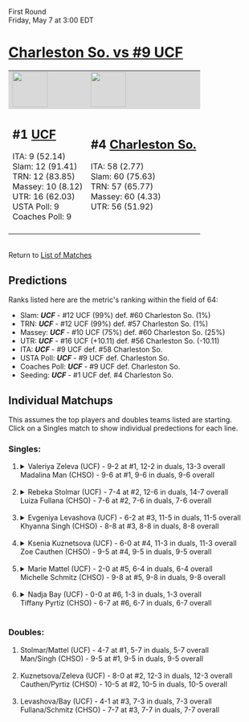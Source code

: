 First Round  
Friday, May 7 at 3:00 EDT
# [Charleston So. vs #9 UCF](https://www.ncaa.com/game/5833651) 

<table>  
<tr style="background-color: #d9d9d9 !important"><td><a href="#"><img src="https://www.ncaa.com/sites/default/files/images/logos/schools/u/ucf.70.png" width="70" height="70" /></a></td><td><a href="#"><img src="https://www.ncaa.com/sites/default/files/images/logos/schools/c/charleston-so.70.png" width="70" height="70" /></a></td></tr>
<tr><td>  

<h2>#1 <a href="#">UCF</a></h2>  
ITA: 9 (52.14)<br>  
Slam: 12 (91.41)<br>  
TRN: 12 (83.85)<br>  
Massey: 10 (8.12)<br>  
UTR: 16 (62.03)<br>  
USTA Poll: 9<br>  
Coaches Poll: 9<br>  
<br>  

</td><td>  

<h2>#4 <a href="#">Charleston So.</a></h2>  
ITA: 58 (2.77)<br>  
Slam: 60 (75.63)<br>  
TRN: 57 (65.77)<br>  
Massey: 60 (4.33)<br>  
UTR: 56 (51.92)<br>  
<br>  

</td></tr></table>  


<br>Return to [List of Matches](../index.md)  

## Predictions  

Ranks listed here are the metric's ranking within the field of 64:  
- Slam: ***UCF*** - #12 UCF (99%) def. #60 Charleston So. (1%)  
- TRN: ***UCF*** - #12 UCF (99%) def. #57 Charleston So. (1%)  
- Massey: ***UCF*** - #10 UCF (75%) def. #60 Charleston So. (25%)  
- UTR: ***UCF*** - #16 UCF (+10.11) def. #56 Charleston So. (-10.11)  
- ITA: ***UCF*** - #9 UCF def. #58 Charleston So.  
- USTA Poll: ***UCF*** - #9 UCF def. Charleston So.  
- Coaches Poll: ***UCF*** - #9 UCF def. Charleston So.  
- Seeding: ***UCF*** - #1 UCF def. #4 Charleston So.  

## Individual Matchups  
This assumes the top players and doubles teams listed are starting.  
Click on a Singles match to show individual predections for each line.  
### Singles:  

<ol>
<li><details>
<summary markdown="span">Valeriya Zeleva (UCF) - 9-2 at #1, 12-2 in duals, 13-3 overall<br>Madalina Man (CHSO) - 9-6 at #1, 9-6 in duals, 9-6 overall<br>&nbsp;</summary>
<h4>Predictions</h4><ul>
<li>Slam: <b><i>VT</i></b> - #30 Virginia Tech (56%) def. #35 Texas Tech (44%)</li>  
</ul></details></li>
<li><details>
<summary markdown="span">Rebeka Stolmar (UCF) - 7-4 at #2, 12-6 in duals, 14-7 overall<br>Luiza Fullana (CHSO) - 7-6 at #2, 7-6 in duals, 7-6 overall<br>&nbsp;</summary>
<h4>Predictions</h4><ul>
<li>Slam: <b><i>VT</i></b> - #30 Virginia Tech (56%) def. #35 Texas Tech (44%)</li>  
</ul></details></li>
<li><details>
<summary markdown="span">Evgeniya Levashova (UCF) - 6-2 at #3, 11-5 in duals, 11-5 overall<br>Khyanna Singh (CHSO) - 8-8 at #3, 8-8 in duals, 8-8 overall<br>&nbsp;</summary>
<h4>Predictions</h4><ul>
<li>Slam: <b><i>VT</i></b> - #30 Virginia Tech (56%) def. #35 Texas Tech (44%)</li>  
</ul></details></li>
<li><details>
<summary markdown="span">Ksenia Kuznetsova (UCF) - 6-0 at #4, 11-3 in duals, 11-3 overall<br>Zoe Cauthen (CHSO) - 9-5 at #4, 9-5 in duals, 9-5 overall<br>&nbsp;</summary>
<h4>Predictions</h4><ul>
<li>Slam: <b><i>VT</i></b> - #30 Virginia Tech (56%) def. #35 Texas Tech (44%)</li>  
</ul></details></li>
<li><details>
<summary markdown="span">Marie Mattel (UCF) - 2-0 at #5, 6-4 in duals, 6-4 overall<br>Michelle Schmitz (CHSO) - 9-8 at #5, 9-8 in duals, 9-8 overall<br>&nbsp;</summary>
<h4>Predictions</h4><ul>
<li>Slam: <b><i>VT</i></b> - #30 Virginia Tech (56%) def. #35 Texas Tech (44%)</li>  
</ul></details></li>
<li><details>
<summary markdown="span">Nadja Bay (UCF) - 0-0 at #6, 1-3 in duals, 1-3 overall<br>Tiffany Pyrtiz (CHSO) - 6-7 at #6, 6-7 in duals, 6-7 overall<br>&nbsp;</summary>
<h4>Predictions</h4><ul>
<li>Slam: <b><i>VT</i></b> - #30 Virginia Tech (56%) def. #35 Texas Tech (44%)</li>  
</ul></details></li>
</ol>

### Doubles:  

<ol>
<li>Stolmar/Mattel (UCF) - 4-7 at #1, 5-7 in duals, 5-7 overall<br>Man/Singh (CHSO) - 9-5 at #1, 9-5 in duals, 9-5 overall<br>&nbsp;</li>
<li>Kuznetsova/Zeleva (UCF) - 8-0 at #2, 12-3 in duals, 12-3 overall<br>Cauthen/Pyrtiz (CHSO) - 10-5 at #2, 10-5 in duals, 10-5 overall<br>&nbsp;</li>
<li>Levashova/Bay (UCF) - 4-1 at #3, 7-3 in duals, 7-3 overall<br>Fullana/Schmitz (CHSO) - 7-7 at #3, 7-7 in duals, 7-7 overall<br>&nbsp;</li>
</ol>